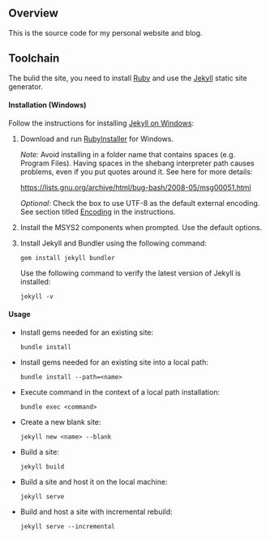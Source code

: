 ## Overview

This is the source code for my personal website and blog.

## Toolchain

The bulid the site, you need to install [Ruby](https://www.ruby-lang.org/) and use the [Jekyll](https://jekyllrb.com/) static site generator.

#### Installation (Windows)

Follow the instructions for installing [Jekyll on Windows](https://jekyllrb.com/docs/windows/#installation-via-rubyinstaller):

1. Download and run [RubyInstaller](https://rubyinstaller.org/downloads/) for Windows.

   *Note:* Avoid installing in a folder name that contains spaces (e.g. Program Files). Having spaces in the shebang interpreter path causes problems, even if you put quotes around it. See here for more details:

   https://lists.gnu.org/archive/html/bug-bash/2008-05/msg00051.html

   *Optional*: Check the box to use UTF-8 as the default external encoding. See section titled [Encoding](https://jekyllrb.com/docs/windows/#encoding) in the instructions.

2. Install the MSYS2 components when prompted. Use the default options.

3. Install Jekyll and Bundler using the following command:

       gem install jekyll bundler

   Use the following command to verify the latest version of Jekyll is installed:

       jekyll -v

#### Usage

* Install gems needed for an existing site:

      bundle install

* Install gems needed for an existing site into a local path:

      bundle install --path=<name>

* Execute command in the context of a local path installation:

      bundle exec <command>

* Create a new blank site:

      jekyll new <name> --blank

* Build a site:

      jekyll build

* Build a site and host it on the local machine:

      jekyll serve

* Build and host a site with incremental rebuild:

      jekyll serve --incremental
